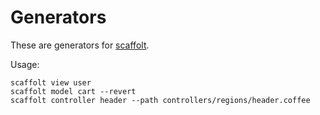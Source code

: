 # Generators

These are generators for [scaffolt](https://github.com/paulmillr/scaffolt).

Usage:

```
scaffolt view user
scaffolt model cart --revert
scaffolt controller header --path controllers/regions/header.coffee
```
